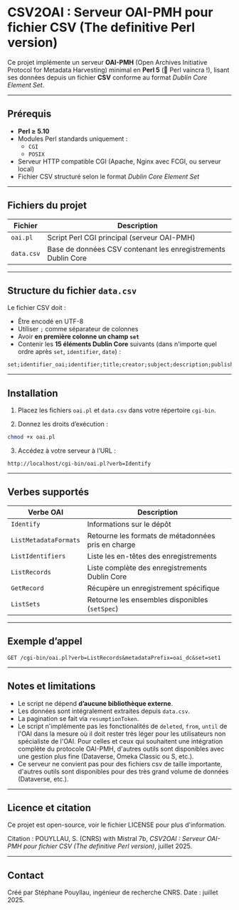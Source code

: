# CSV2OAI : Serveur OAI-PMH pour fichier CSV (The definitive Perl version)

Ce projet implémente un serveur **OAI-PMH** (Open Archives Initiative Protocol for Metadata Harvesting) minimal en **Perl 5** (🐪 Perl vaincra !), lisant ses données depuis un fichier **CSV** conforme au format _Dublin Core Element Set_.

---

## Prérequis

- **Perl ≥ 5.10**
- Modules Perl standards uniquement :
  - `CGI`
  - `POSIX`
- Serveur HTTP compatible CGI (Apache, Nginx avec FCGI, ou serveur local)
- Fichier CSV structuré selon le format _Dublin Core Element Set_

---

## Fichiers du projet

| Fichier        | Description |
|----------------|-------------|
| `oai.pl`       | Script Perl CGI principal (serveur OAI-PMH) |
| `data.csv`     | Base de données CSV contenant les enregistrements Dublin Core |

---

## Structure du fichier `data.csv`

Le fichier CSV doit :

- Être encodé en UTF-8
- Utiliser `;` comme séparateur de colonnes
- Avoir **en première colonne un champ `set`**
- Contenir les **15 éléments Dublin Core** suivants (dans n'importe quel ordre après `set`, `identifier`, `date`) :

```csv
set;identifier_oai;identifier;title;creator;subject;description;publisher;date;type;format;language;coverage;rights;relation;
```

---

## Installation

1. Placez les fichiers `oai.pl` et `data.csv` dans votre répertoire `cgi-bin`.

2. Donnez les droits d’exécution :

```bash
chmod +x oai.pl
```

3. Accédez à votre serveur à l’URL :

```
http://localhost/cgi-bin/oai.pl?verb=Identify
```

---

## Verbes supportés

| Verbe OAI       | Description |
|------------------|-------------|
| `Identify`        | Informations sur le dépôt |
| `ListMetadataFormats` | Retourne les formats de métadonnées pris en charge |
| `ListIdentifiers`     | Liste les en-têtes des enregistrements |
| `ListRecords`         | Liste complète des enregistrements Dublin Core |
| `GetRecord`           | Récupère un enregistrement spécifique |
| `ListSets`            | Retourne les ensembles disponibles (`setSpec`) |

---

## Exemple d’appel

```http
GET /cgi-bin/oai.pl?verb=ListRecords&metadataPrefix=oai_dc&set=set1
```

---

## Notes et limitations

- Le script ne dépend **d’aucune bibliothèque externe**.
- Les données sont intégralement extraites depuis `data.csv`.
- La pagination se fait via `resumptionToken`.
- Le script n'implémente pas les fonctionalités de `deleted`, `from`, `until` de l'OAI dans la mesure où il doit rester très léger pour les utilisateurs non spécialiste de l'OAI. Pour celles et ceux qui souhaitent une intégration complète du protocole OAI-PMH, d'autres outils sont disponibles avec une gestion plus fine (Dataverse, Omeka Classic ou S, etc.).
- Ce serveur ne convient pas pour des fichiers csv de taille importante, d'autres outils sont disponibles pour des très grand volume de données (Dataverse, etc.).

---

## Licence et citation

Ce projet est open-source, voir le fichier LICENSE pour plus d'information.

Citation : POUYLLAU, S. (CNRS) with Mistral 7b, _CSV2OAI : Serveur OAI-PMH pour fichier CSV (The definitive Perl version)_, juillet 2025.

---

## Contact

Créé par Stéphane Pouyllau, ingénieur de recherche CNRS. 
Date : juillet 2025.

